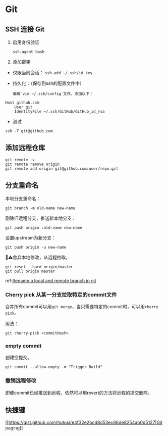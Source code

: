 
# Git


## SSH 连接 Git

1. 启用身份验证

	```
	ssh-agent bash
	```
2. 添加密钥

  * 仅限当前会话：
		`ssh-add ~/.ssh/id_key`
		
  * 持久化：（保存到ssh的配置文件中）

		编辑`vim ~/.ssh/config`文件，添加以下：

```
Host github.com
    User git
    IdentityFile ~/.ssh/GitHub/GitHub_id_rsa
```

* 测试

```
ssh -T git@github.com
```
		

## 添加远程仓库

```
git remote -v 
git remote remove origin 
git remote add origin git@github.com:user/repo.git  
```


## 分支重命名

本地分支重命名：
```
git branch -m old-name new-name
```

删除旧远程分支，推送新本地分支：
```
git push origin :old-name new-name
```

设置upstream为新分支：
```
git push origin -u new-name
```

⚠️舍弃本地修改，从远程拉取。
```
git reset --hard origin/master
git pull origin master
```

ref:[Rename a local and remote branch in git](https://multiplestates.wordpress.com/2015/02/05/rename-a-local-and-remote-branch-in-git/)


### Cherry pick 从某一分支拉取特定的commit文件

合并所有commit可以用`git merge`，当只需要特定的commit时，可以用`cherry pick`。

用法：
```shell
git cherry-pick <commitHash>
```

### empty commit

创建空提交。

```shell
git commit --allow-empty -m "Trigger Build"
```

### 撤销远程修改

即便commit已经推送到远程，依然可以用revert的方法将远程的提交删除。

## 快捷键

[[https://gist.github.com/hutusi/e4f32e2bcd8d53ec86de8254ab0d5127|Git paging]]
